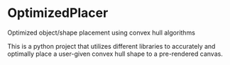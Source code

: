 # OptimizedPlacer
Optimized object/shape placement using convex hull algorithms

This is a python project that utilizes different libraries to accurately and optimally place a user-given convex hull shape to a pre-rendered canvas.
